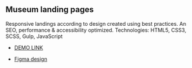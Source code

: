 ## Museum landing pages

Responsive landings according to design created using best practices. An SEO, performance & accessibility optimized.
Technologies: HTML5, CSS3, SCSS, Gulp, JavaScript

- [DEMO LINK](https://denyssheremeta.github.io/museum_landing/)

- [Figma design](<https://www.figma.com/file/cRBCqE06cDrY3s4jX7h3iY/%D0%9D%D0%90%D0%9C%D0%A3-(Edit)?node-id=0%3A1>)
